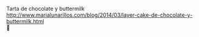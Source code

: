 Tarta de chocolate y buttermilk	http://www.marialunarillos.com/blog/2014/03/layer-cake-de-chocolate-y-buttermilk.html	
਍